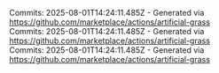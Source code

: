 Commits: 2025-08-01T14:24:11.485Z - Generated via https://github.com/marketplace/actions/artificial-grass
<br>
Commits: 2025-08-01T14:24:11.485Z - Generated via https://github.com/marketplace/actions/artificial-grass
<br>
Commits: 2025-08-01T14:24:11.485Z - Generated via https://github.com/marketplace/actions/artificial-grass
<br>

